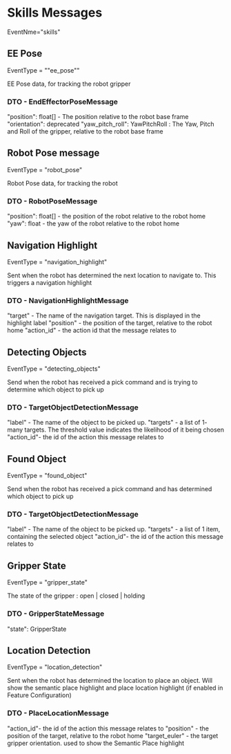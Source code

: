 # Skills Messages 

EventNme="skills"


## EE Pose

EventType = ""ee_pose""

EE Pose data, for tracking the robot gripper

### DTO - EndEffectorPoseMessage

"position": float[] - The position relative to the robot base frame
"orientation": deprecated
"yaw_pitch_roll": YawPitchRoll : The Yaw, Pitch and Roll of the gripper, relative to the robot base frame


## Robot Pose message

EventType = "robot_pose"

Robot Pose data, for tracking the robot 

### DTO - RobotPoseMessage

"position": float[] - the position of the robot relative to the robot home
"yaw": float - the yaw of the robot relative to the robot home

## Navigation Highlight

EventType = "navigation_highlight"

Sent when the robot has determined the next location to navigate to. This triggers a navigation highlight

### DTO - NavigationHighlightMessage
"target" - The name of the navigation target. This is displayed in the highlight label
"position" - the position of the target, relative to the robot home 
"action_id" - the action id that the message relates to


## Detecting Objects

EventType = "detecting_objects"

Send when the robot has received a pick command and is trying to determine which object to pick up

### DTO - TargetObjectDetectionMessage
"label" - The name of the object to be picked up.
"targets" - a list of 1- many targets. The threshold value indicates the likelihood of it being chosen
"action_id"- the id of the action this message relates to


## Found Object

EventType = "found_object"

Send when the robot has received a pick command and has determined which object to pick up

### DTO - TargetObjectDetectionMessage

"label" - The name of the object to be picked up.
"targets" - a list of 1 item, containing the selected object
"action_id"- the id of the action this message relates to


## Gripper State 

EventType = "gripper_state"

The state of the gripper : open | closed | holding

### DTO - GripperStateMessage

"state": GripperState


## Location Detection 

EventType = "location_detection"

Sent when the robot has determined the location to place an object. Will show the semantic place highlight and place location highlight (if enabled in Feature Configuration)

### DTO - PlaceLocationMessage
"action_id"- the id of the action this message relates to
"position" - the position of the target, relative to the robot home 
"target_euler" - the target gripper orientation. used to show the Semantic Place highlight
